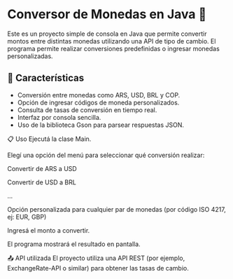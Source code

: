 # Conversor de Monedas en Java 💱

Este es un proyecto simple de consola en Java que permite convertir montos entre distintas monedas utilizando una API de tipo de cambio. El programa permite realizar conversiones predefinidas o ingresar monedas personalizadas.

## 🚀 Características

- Conversión entre monedas como ARS, USD, BRL y COP.
- Opción de ingresar códigos de moneda personalizados.
- Consulta de tasas de conversión en tiempo real.
- Interfaz por consola sencilla.
- Uso de la biblioteca Gson para parsear respuestas JSON.


📋 Uso
Ejecutá la clase Main.

Elegí una opción del menú para seleccionar qué conversión realizar:

Convertir de ARS a USD

Convertir de USD a BRL

...

Opción personalizada para cualquier par de monedas (por código ISO 4217, ej: EUR, GBP)

Ingresá el monto a convertir.

El programa mostrará el resultado en pantalla.

📤 API utilizada
El proyecto utiliza una API REST (por ejemplo, ExchangeRate-API o similar) para obtener las tasas de cambio.
